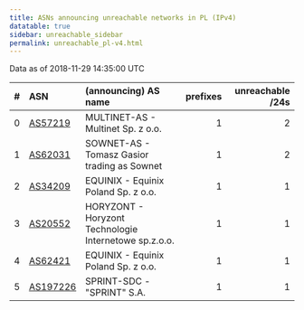 ```yaml
---
title: ASNs announcing unreachable networks in PL (IPv4)
datatable: true
sidebar: unreachable_sidebar
permalink: unreachable_pl-v4.html
---
```


Data as of 2018-11-29 14:35:00 UTC


<div class="datatable-begin"></div>

|   # | ASN                                      | (announcing) AS name                                  |   prefixes |   unreachable /24s |
|----:|:-----------------------------------------|:------------------------------------------------------|-----------:|-------------------:|
|   0 | [AS57219](unreachable_AS57219-v4.html)   | MULTINET-AS - Multinet Sp. z o.o.                     |          1 |                  2 |
|   1 | [AS62031](unreachable_AS62031-v4.html)   | SOWNET-AS - Tomasz Gasior trading as Sownet           |          1 |                  2 |
|   2 | [AS34209](unreachable_AS34209-v4.html)   | EQUINIX - Equinix Poland Sp. z o.o.                   |          1 |                  1 |
|   3 | [AS20552](unreachable_AS20552-v4.html)   | HORYZONT - Horyzont Technologie Internetowe sp.z.o.o. |          1 |                  1 |
|   4 | [AS62421](unreachable_AS62421-v4.html)   | EQUINIX - Equinix Poland Sp. z o.o.                   |          1 |                  1 |
|   5 | [AS197226](unreachable_AS197226-v4.html) | SPRINT-SDC - "SPRINT" S.A.                            |          1 |                  1 |

<div class="datatable-end"></div>